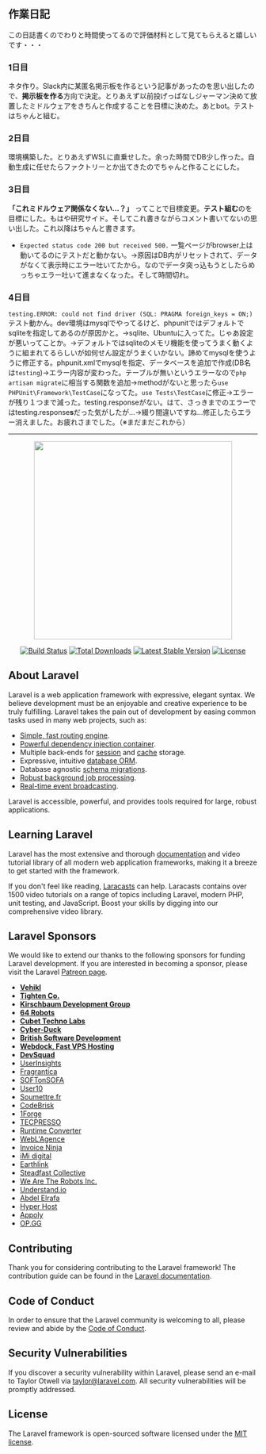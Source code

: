 
## 作業日記
この日誌書くのでわりと時間使ってるので評価材料として見てもらえると嬉しいです・・・
### 1日目
ネタ作り。Slack内に某匿名掲示板を作るという記事があったのを思い出したので、**掲示板を作る**方向で決定。とりあえず以前投げっぱなしジャーマン決めて放置したミドルウェアをきちんと作成することを目標に決めた。あとbot。テストはちゃんと組む。
### 2日目
環境構築した。とりあえずWSLに直乗せした。余った時間でDB少し作った。自動生成に任せたらファクトリーとか出てきたのでちゃんと作ることにした。
### 3日目
**「これミドルウェア関係なくない…？」** ってことで目標変更。**テスト組む**のを目標にした。もはや研究サイド。そしてこれ書きながらコメント書いてないの思い出した。これ以降はちゃんと書きます。
*  `Expected status code 200 but received 500.` 一覧ページがbrowser上は動いてるのにテストだと動かない。→原因はDB内がリセットされて、データがなくて表示時にエラー吐いてたから。なのでデータ突っ込もうとしたらめっちゃエラー吐いて進まなくなった。そして時間切れ。
### 4日目
`testing.ERROR: could not find driver (SQL: PRAGMA foreign_keys = ON;) ` テスト動かん。dev環境はmysqlでやってるけど、phpunitではデフォルトでsqliteを指定してあるのが原因かと。→sqlite、Ubuntuに入ってた。じゃあ設定が悪いってことか。→デフォルトではsqliteのメモリ機能を使ってうまく動くように組まれてるらしいが如何せん設定がうまくいかない。諦めてmysqlを使うように修正する。phpunit.xmlでmysqlを指定、データベースを追加で作成(DB名は`testing`)→エラー内容が変わった。テーブルが無いというエラーなので`php artisan migrate`に相当する関数を追加→methodがないと思ったら`use PHPUnit\Framework\TestCase`になってた。`use Tests\TestCase`に修正→エラーが残り１つまで減った。testing.responseがない。はて、さっきまでのエラーではtesting.response**s**だった気がしたが…→綴り間違いですね…修正したらエラー消えました。お疲れさまでした。（※まだまだこれから）

---

<p align="center"><img src="https://res.cloudinary.com/dtfbvvkyp/image/upload/v1566331377/laravel-logolockup-cmyk-red.svg" width="400"></p>

<p align="center">
<a href="https://travis-ci.org/laravel/framework"><img src="https://travis-ci.org/laravel/framework.svg" alt="Build Status"></a>
<a href="https://packagist.org/packages/laravel/framework"><img src="https://poser.pugx.org/laravel/framework/d/total.svg" alt="Total Downloads"></a>
<a href="https://packagist.org/packages/laravel/framework"><img src="https://poser.pugx.org/laravel/framework/v/stable.svg" alt="Latest Stable Version"></a>
<a href="https://packagist.org/packages/laravel/framework"><img src="https://poser.pugx.org/laravel/framework/license.svg" alt="License"></a>
</p>

## About Laravel

Laravel is a web application framework with expressive, elegant syntax. We believe development must be an enjoyable and creative experience to be truly fulfilling. Laravel takes the pain out of development by easing common tasks used in many web projects, such as:

- [Simple, fast routing engine](https://laravel.com/docs/routing).
- [Powerful dependency injection container](https://laravel.com/docs/container).
- Multiple back-ends for [session](https://laravel.com/docs/session) and [cache](https://laravel.com/docs/cache) storage.
- Expressive, intuitive [database ORM](https://laravel.com/docs/eloquent).
- Database agnostic [schema migrations](https://laravel.com/docs/migrations).
- [Robust background job processing](https://laravel.com/docs/queues).
- [Real-time event broadcasting](https://laravel.com/docs/broadcasting).

Laravel is accessible, powerful, and provides tools required for large, robust applications.

## Learning Laravel

Laravel has the most extensive and thorough [documentation](https://laravel.com/docs) and video tutorial library of all modern web application frameworks, making it a breeze to get started with the framework.

If you don't feel like reading, [Laracasts](https://laracasts.com) can help. Laracasts contains over 1500 video tutorials on a range of topics including Laravel, modern PHP, unit testing, and JavaScript. Boost your skills by digging into our comprehensive video library.

## Laravel Sponsors

We would like to extend our thanks to the following sponsors for funding Laravel development. If you are interested in becoming a sponsor, please visit the Laravel [Patreon page](https://patreon.com/taylorotwell).

- **[Vehikl](https://vehikl.com/)**
- **[Tighten Co.](https://tighten.co)**
- **[Kirschbaum Development Group](https://kirschbaumdevelopment.com)**
- **[64 Robots](https://64robots.com)**
- **[Cubet Techno Labs](https://cubettech.com)**
- **[Cyber-Duck](https://cyber-duck.co.uk)**
- **[British Software Development](https://www.britishsoftware.co)**
- **[Webdock, Fast VPS Hosting](https://www.webdock.io/en)**
- **[DevSquad](https://devsquad.com)**
- [UserInsights](https://userinsights.com)
- [Fragrantica](https://www.fragrantica.com)
- [SOFTonSOFA](https://softonsofa.com/)
- [User10](https://user10.com)
- [Soumettre.fr](https://soumettre.fr/)
- [CodeBrisk](https://codebrisk.com)
- [1Forge](https://1forge.com)
- [TECPRESSO](https://tecpresso.co.jp/)
- [Runtime Converter](http://runtimeconverter.com/)
- [WebL'Agence](https://weblagence.com/)
- [Invoice Ninja](https://www.invoiceninja.com)
- [iMi digital](https://www.imi-digital.de/)
- [Earthlink](https://www.earthlink.ro/)
- [Steadfast Collective](https://steadfastcollective.com/)
- [We Are The Robots Inc.](https://watr.mx/)
- [Understand.io](https://www.understand.io/)
- [Abdel Elrafa](https://abdelelrafa.com)
- [Hyper Host](https://hyper.host)
- [Appoly](https://www.appoly.co.uk)
- [OP.GG](https://op.gg)

## Contributing

Thank you for considering contributing to the Laravel framework! The contribution guide can be found in the [Laravel documentation](https://laravel.com/docs/contributions).

## Code of Conduct

In order to ensure that the Laravel community is welcoming to all, please review and abide by the [Code of Conduct](https://laravel.com/docs/contributions#code-of-conduct).

## Security Vulnerabilities

If you discover a security vulnerability within Laravel, please send an e-mail to Taylor Otwell via [taylor@laravel.com](mailto:taylor@laravel.com). All security vulnerabilities will be promptly addressed.

## License

The Laravel framework is open-sourced software licensed under the [MIT license](https://opensource.org/licenses/MIT).
